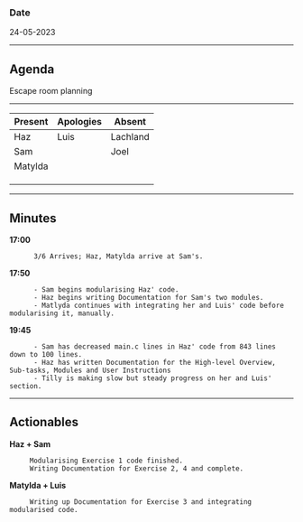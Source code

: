 ### Date 

24-05-2023
___
## Agenda
Escape room planning 
___

| Present  | Apologies | Absent |
| ------------- | ------------- | ------------- |
| Haz  |  Luis |    Lachland |
| Sam  |    |  Joel |
| Matylda  |    |   |
|   |    |    |
|  |    |   |
|  |   |   |

___

## Minutes

        
**17:00**  
          
          3/6 Arrives; Haz, Matylda arrive at Sam's.
          
**17:50**  
          
          - Sam begins modularising Haz' code. 
          - Haz begins writing Documentation for Sam's two modules. 
          - Matlyda continues with integrating her and Luis' code before modularising it, manually.

**19:45**   

          - Sam has decreased main.c lines in Haz' code from 843 lines down to 100 lines.
          - Haz has written Documentation for the High-level Overview, Sub-tasks, Modules and User Instructions
          - Tilly is making slow but steady progress on her and Luis' section.
    
 
___
## Actionables

**Haz + Sam**  
          
         Modularising Exercise 1 code finished.
         Writing Documentation for Exercise 2, 4 and complete.
        
          
**Matylda + Luis**  
          
         Writing up Documentation for Exercise 3 and integrating modularised code.
          
        
